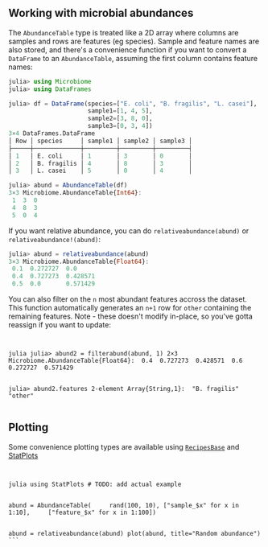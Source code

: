 
<a id='Working-with-microbial-abundances-1'></a>

## Working with microbial abundances


The `AbundanceTable` type is treated like a 2D array where columns are samples and rows are features (eg species). Sample and feature names are also stored, and there's a convenience function if you want to convert a `DataFrame` to an `AbundanceTable`, assuming the first column contains feature names:


```julia
julia> using Microbiome
julia> using DataFrames

julia> df = DataFrame(species=["E. coli", "B. fragilis", "L. casei"],
                      sample1=[1, 4, 5],
                      sample2=[3, 8, 0],
                      sample3=[0, 3, 4])
3×4 DataFrames.DataFrame
│ Row │ species     │ sample1 │ sample2 │ sample3 │
├─────┼─────────────┼─────────┼─────────┼─────────┤
│ 1   │ E. coli     │ 1       │ 3       │ 0       │
│ 2   │ B. fragilis │ 4       │ 8       │ 3       │
│ 3   │ L. casei    │ 5       │ 0       │ 4       │

julia> abund = AbundanceTable(df)
3×3 Microbiome.AbundanceTable{Int64}:
 1  3  0
 4  8  3
 5  0  4
```


If you want relative abundance, you can do `relativeabundance(abund)` or `relativeabundance!(abund)`:


```julia
julia> abund = relativeabundance(abund)
3×3 Microbiome.AbundanceTable{Float64}:
 0.1  0.272727  0.0
 0.4  0.727273  0.428571
 0.5  0.0       0.571429
 ```

You can also filter on the `n` most abundant features accross the dataset. This
function automatically generates an `n+1` row for `other` containing the
remaining features. Note - these doesn't modify in-place, so you've gotta
reassign if you want to update:

```


julia julia> abund2 = filterabund(abund, 1) 2×3 Microbiome.AbundanceTable{Float64}:  0.4  0.727273  0.428571  0.6  0.272727  0.571429


julia> abund2.features 2-element Array{String,1}:  "B. fragilis"  "other"


```

## Plotting

Some convenience plotting types are available using [`RecipesBase`][1] and
[StatPlots][2]

[1]: https://github.com/juliaplots/recipesbase.jl
[2]: https://github.com/juliaplots/StatPlots.jl

```


julia using StatPlots # TODO: add actual example


abund = AbundanceTable(     rand(100, 10), ["sample_$x" for x in 1:10],     ["feature_$x" for x in 1:100])


abund = relativeabundance(abund) plot(abund, title="Random abundance") ```

